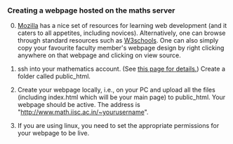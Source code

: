 ---
---
### Creating a webpage hosted on the maths server

0. [Mozilla](https://developer.mozilla.org/en-US/docs/Learn) has a nice set of resources for learning web development (and it caters to all appetites, including novices). Alternatively, one can browse through standard resources such as [W3schools](https://www.w3schools.com/html/). One can also simply copy your favourite faculty member's webpage design by right clicking anywhere on that webpage and clicking on view source.

1. ssh into your mathematics account. (See [this page for details.](http://www.math.iisc.ac.in/sshinfo.html)) Create a folder called public_html. 

2. Create your webpage locally, i.e., on your PC and upload all the files (including index.html which will be your main page) to public_html. Your webpage should be active. The address is "http://www.math.iisc.ac.in/~yourusername".

3. If you are using linux, you need to set the appropriate permissions for your webpage to be live. 


